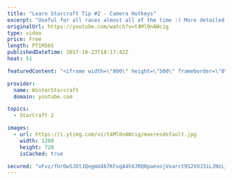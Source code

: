 ```yaml
---
title: "Learn Starcraft Tip #2 - Camera Hotkeys"
excerpt: "Useful for all races almost all of the time :) More detailed guides/tutorials under the learn to play starcraft playlist."
originalUrl: https://youtube.com/watch?v=t4Ml0nAWcig
type: video
price: Free
length: PT1M56S
publishedDateTime: 2017-10-23T18:17:42Z
heat: 51

featuredContent: "<iframe width=\"800\" height=\"500\" frameborder=\"0\" src=\"https://www.youtube.com/embed/t4Ml0nAWcig\" allow=\"accelerometer; autoplay; encrypted-media; gyroscope; picture-in-picture\" allowfullscreen></iframe>"

provider:
  name: WinterStarcraft
  domain: youtube.com

topics:
  - StarCraft 2

images:
  - url: https://i.ytimg.com/vi/t4Ml0nAWcig/maxresdefault.jpg
    width: 1280
    height: 720
    isCached: true

secured: "xFvz/fUrOwSJDtJQegmU4b7KFuqA4hXJRQ0paevojVxarct9S2VUJ3iLJNzLjpeGBqIX7a7NSaNXBeJxJ8DAE8aGFxWvm3LAS7knV1lHEVOI/23wkje02bho3Woekmk2XL8RYED0RG++AAAJktFnqDV2gFrwcjITLCMHnLk/d+XR5oABlPQLT9Y5yUvFYtYqR6+hocGEbtENIvYc5uI/A+CId6Xr4CAit6DPIDNniO+Ewz+7K1bKwGqnqMsYoergFSo48PvQDIMOIt0Ggu2Z3elGLb6bcTjG138iDMDUeUg95Iz4m/EOCe+0SRsIgz8UlwcZ5Kf8dSh6gD2vwrORcX2uWa0MwgcDkxtkjmZKNQqo9whXvrD8vEs/pTW2XYUOh+SxR7eJthZPQJdyOVqG7KpXgW1O3L3SduPtOg5SlXw=;dM0c5Vz8w+xxLYzx7sCQaA=="
---
```


